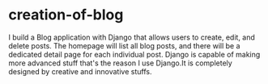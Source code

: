 # creation-of-blog
I build a Blog application with Django that allows users to create, edit, and delete posts. The homepage will list all blog posts, and there will be a dedicated detail page for each individual post. Django is capable of making more advanced stuff that's the reason I use Django.It is completely designed by creative and innovative stuffs.
